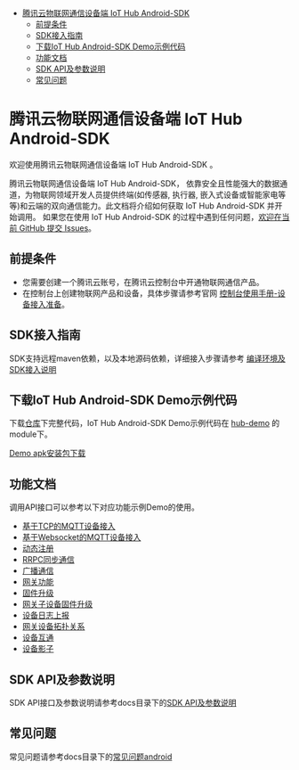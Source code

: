 * [腾讯云物联网通信设备端 IoT Hub Android-SDK](#腾讯云物联网通信设备端-IoT-Hub-Android-SDK)
  * [前提条件](#前提条件)
  * [SDK接入指南](#SDK接入指南)
  * [下载IoT Hub Android-SDK Demo示例代码](#下载IoT-Hub-Android-SDK-Demo示例代码)
  * [功能文档](#功能文档)
  * [SDK API及参数说明](#SDK-API及参数说明)
  * [常见问题](#常见问题)

# 腾讯云物联网通信设备端 IoT Hub Android-SDK
欢迎使用腾讯云物联网通信设备端 IoT Hub Android-SDK 。

腾讯云物联网通信设备端 IoT Hub Android-SDK， 依靠安全且性能强大的数据通道，为物联网领域开发人员提供终端(如传感器, 执行器, 嵌入式设备或智能家电等等)和云端的双向通信能力。此文档将介绍如何获取 IoT Hub Android-SDK 并开始调用。 如果您在使用 IoT Hub Android-SDK 的过程中遇到任何问题，[欢迎在当前 GitHub 提交 Issues](https://github.com/tencentyun/iot-device-java/issues/new)。

## 前提条件
* 您需要创建一个腾讯云账号，在腾讯云控制台中开通物联网通信产品。
* 在控制台上创建物联网产品和设备，具体步骤请参考官网 [控制台使用手册-设备接入准备](https://cloud.tencent.com/document/product/634/14442)。

## SDK接入指南
SDK支持远程maven依赖，以及本地源码依赖，详细接入步骤请参考 [编译环境及SDK接入说明](https://github.com/tencentyun/iot-device-java/blob/master/hub-device-android/docs/编译环境及SDK接入说明.md)

## 下载IoT Hub Android-SDK Demo示例代码
下载[仓库](https://github.com/tencentyun/iot-device-java)下完整代码，IoT Hub Android-SDK Demo示例代码在 [hub-demo](https://github.com/tencentyun/iot-device-java/tree/master/hub-device-android/hub-demo) 的module下。

[Demo apk安装包下载](https://github.com/tencentyun/iot-device-android/wiki/下载安装)

## 功能文档
调用API接口可以参考以下对应功能示例Demo的使用。

* [基于TCP的MQTT设备接入](https://github.com/tencentyun/iot-device-java/blob/master/hub-device-android/docs/基于TCP的MQTT设备接入.md)
* [基于Websocket的MQTT设备接入](https://github.com/tencentyun/iot-device-java/blob/master/hub-device-android/docs/基于Websocket的MQTT设备接入.md)
* [动态注册](https://github.com/tencentyun/iot-device-java/blob/master/hub-device-android/docs/动态注册.md)
* [RRPC同步通信](https://github.com/tencentyun/iot-device-java/blob/master/hub-device-android/docs/RRPC同步通信.md)
* [广播通信](https://github.com/tencentyun/iot-device-java/blob/master/hub-device-android/docs/广播通信.md)
* [网关功能](https://github.com/tencentyun/iot-device-java/blob/master/hub-device-android/docs/网关功能.md)
* [固件升级](https://github.com/tencentyun/iot-device-java/blob/master/hub-device-android/docs/固件升级.md)
* [网关子设备固件升级](https://github.com/tencentyun/iot-device-java/blob/master/hub-device-android/docs/网关子设备固件升级.md)
* [设备日志上报](https://github.com/tencentyun/iot-device-java/blob/master/hub-device-android/docs/设备日志上报.md)
* [网关设备拓扑关系](https://github.com/tencentyun/iot-device-java/blob/master/hub-device-android/docs/网关设备拓扑关系.md)
* [设备互通](https://github.com/tencentyun/iot-device-java/blob/master/hub-device-android/docs/设备互通.md)
* [设备影子](https://github.com/tencentyun/iot-device-java/blob/master/hub-device-android/docs/设备影子.md)

## SDK API及参数说明
SDK API接口及参数说明请参考docs目录下的[SDK API及参数说明](https://github.com/tencentyun/iot-device-java/blob/master/hub-device-android/docs/SDK%20API及参数说明.md)

## 常见问题
常见问题请参考docs目录下的[常见问题android](https://github.com/tencentyun/iot-device-java/blob/master/hub-device-android/docs/常见问题android.md)
